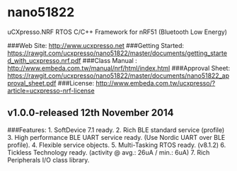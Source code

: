 nano51822
===============================
uCXpresso.NRF RTOS C/C++ Framework for nRF51 (Bluetooth Low Energy)

###Web Site: http://www.ucxpresso.net
###Getting Started: https://rawgit.com/ucxpresso/nano51822/master/documents/getting_started_with_ucxpresso.nrf.pdf
###Class Manual : http://www.embeda.com.tw/manual/nrf/html/index.html
###Approval Sheet: https://rawgit.com/ucxpresso/nano51822/master/documents/nano51822_approval_sheet.pdf
###License: http://www.embeda.com.tw/ucxpresso/?article=ucxpresso-nrf-license

v1.0.0-released 12th November 2014
--------------------------------
###Features: 
	1. SoftDevice 7.1 ready.
	2. Rich BLE standard service (profile)
	3. High performance BLE UART service ready. (Use Nordic UART over BLE profile).
	4. Flexible service objects.
	5. Multi-Tasking RTOS ready. (v8.1.2)
	6. Tickless Technology ready. (activity @ avg.: 26uA / min.: 6uA)
	7. Rich Peripherals I/O class library.
